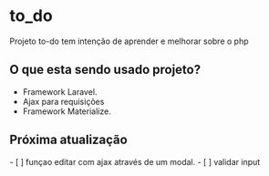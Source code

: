 # to_do

<p>Projeto to-do tem intenção de aprender e melhorar sobre o php</p>

<h2>O que esta sendo usado projeto?</h2>

* Framework Laravel.
* Ajax para requisições
* Framework Materialize.

<h2> Próxima atualização</h2>
- [ ] funçao editar com ajax através de um modal.
- [ ] validar input